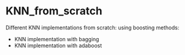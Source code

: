 # KNN_from_scratch
Different KNN implementations from scratch: using boosting methods:
- KNN implementation with bagging
- KNN implementation with adaboost




